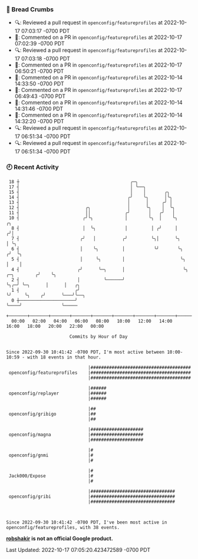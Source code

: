 ### 🍞 Bread Crumbs

 * 🔍: Reviewed a pull request in  `openconfig/featureprofiles` at 2022-10-17 07:03:17 -0700 PDT
 * 💬: Commented on a PR in  `openconfig/featureprofiles` at 2022-10-17 07:02:39 -0700 PDT
 * 🔍: Reviewed a pull request in  `openconfig/featureprofiles` at 2022-10-17 07:03:18 -0700 PDT
 * 💬: Commented on a PR in  `openconfig/featureprofiles` at 2022-10-17 06:50:21 -0700 PDT
 * 💬: Commented on a PR in  `openconfig/featureprofiles` at 2022-10-14 14:33:50 -0700 PDT
 * 💬: Commented on a PR in  `openconfig/featureprofiles` at 2022-10-17 06:49:43 -0700 PDT
 * 💬: Commented on a PR in  `openconfig/featureprofiles` at 2022-10-14 14:31:46 -0700 PDT
 * 💬: Commented on a PR in  `openconfig/featureprofiles` at 2022-10-14 14:32:20 -0700 PDT
 * 🔍: Reviewed a pull request in  `openconfig/featureprofiles` at 2022-10-17 06:51:34 -0700 PDT
 * 🔍: Reviewed a pull request in  `openconfig/featureprofiles` at 2022-10-17 06:51:34 -0700 PDT

### 🕘 Recent Activity
```
 18 ┼                                          ╭─╮
 17 ┤                                          │ ╰──╮
 15 ┤                                          │    │       ╭╮
 14 ┤                                         ╭╯    ╰╮      │╰╮
 13 ┤                                         │      │     ╭╯ │
 12 ┤                         ╭╮              │      ╰╮    │  ╰╮
 11 ┤                         ││             ╭╯       │   ╭╯   │
 10 ┤                        ╭╯╰╮            │        ╰╮  │    ╰╮                     ╭╮
  8 ┤                        │  ╰╮           │         │ ╭╯     │                    ╭╯│
  7 ┤                       ╭╯   │          ╭╯         ╰╮│      ╰╮                   │ ╰╮
  6 ┤                       │    ╰╮         │           ╰╯       ╰╮                 ╭╯  ╰╮
  5 ┤                       │     ╰╮        │                     ╰╮                │    │
  4 ┤                      ╭╯      ╰─╮      │                      ╰╮   ╭─╮        ╭╯    ╰╮
  2 ┤                      │         ╰──────╯                       ╰╮╭─╯ ╰─╮      │      │   ╭╮
  1 ┤                     ╭╯                                         ╰╯     ╰╮    ╭╯      ╰───╯╰──╮
  0 ┼─────────────────────╯                                                  ╰────╯               ╰─────
    +───────+───────+───────+───────+───────+───────+───────+───────+───────+───────+───────+───────+────
  00:00   02:00   04:00   06:00   08:00   10:00   12:00   14:00   16:00   18:00   20:00   22:00   00:00   

						Commits by Hour of Day


Since 2022-09-30 10:41:42 -0700 PDT, I'm most active between 10:00-10:59 - with 18 events in that hour.

```



```
                               |######################################
 openconfig/featureprofiles    |######################################
                               |######################################

                               |######
 openconfig/replayer           |######
                               |######

                               |##
 openconfig/gribigo            |##
                               |##

                               |####################
 openconfig/magna              |####################
                               |####################

                               |#
 openconfig/gnmi               |#
                               |#

                               |#
 Jack000/Expose                |#
                               |#

                               |################################
 openconfig/gribi              |################################
                               |################################



Since 2022-09-30 10:41:42 -0700 PDT, I've been most active in openconfig/featureprofiles, with 38 events.

```
**[robshakir](mailto:robjs@google.com) is not an official Google product.**  


Last Updated: 2022-10-17 07:05:20.423472589 -0700 PDT
